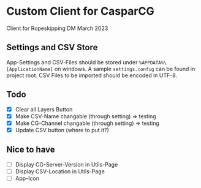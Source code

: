 # Custom Client for CasparCG

Client for Ropeskipping DM March 2023

## Settings and CSV Store

App-Settings and CSV-Files should be stored under `%APPDATA%\[ApplicationName]` on windows. A sample `settings.config` can be found in project root. CSV Files to be imported should be encoded in UTF-8.

## Todo

- [x] Clear all Layers Button
- [x] Make CSV-Name changable (through setting) => testing
- [x] Make CG-Channel changable (through setting) => testing
- [x] Update CSV button (where to put it?)

## Nice to have

- [ ] Display CG-Server-Version in Utils-Page
- [ ] Display CSV-Location in Utils-Page
- [ ] App-Icon
